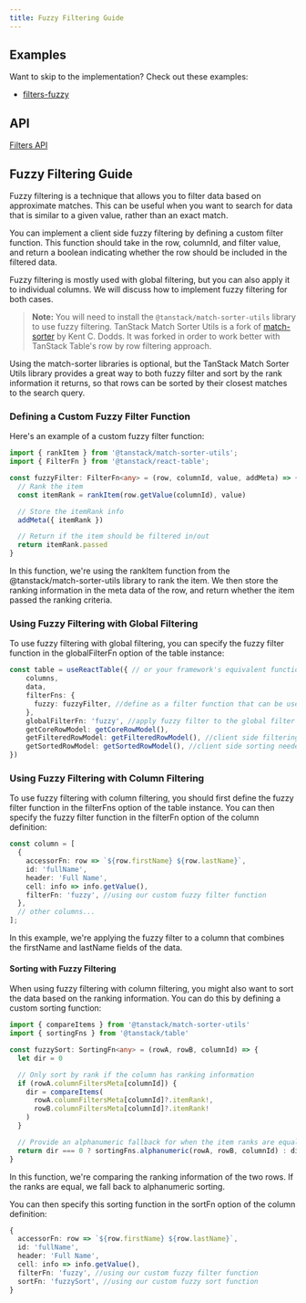```yaml
---
title: Fuzzy Filtering Guide
---
```


## Examples

Want to skip to the implementation? Check out these examples:

- [filters-fuzzy](../../framework/react/examples/filters-fuzzy)

## API

[Filters API](../../api/features/filters)

## Fuzzy Filtering Guide

Fuzzy filtering is a technique that allows you to filter data based on approximate matches. This can be useful when you want to search for data that is similar to a given value, rather than an exact match.

You can implement a client side fuzzy filtering by defining a custom filter function. This function should take in the row, columnId, and filter value, and return a boolean indicating whether the row should be included in the filtered data.

Fuzzy filtering is mostly used with global filtering, but you can also apply it to individual columns. We will discuss how to implement fuzzy filtering for both cases.

> **Note:** You will need to install the `@tanstack/match-sorter-utils` library to use fuzzy filtering.
> TanStack Match Sorter Utils is a fork of [match-sorter](https://github.com/kentcdodds/match-sorter) by Kent C. Dodds. It was forked in order to work better with TanStack Table's row by row filtering approach.

Using the match-sorter libraries is optional, but the TanStack Match Sorter Utils library provides a great way to both fuzzy filter and sort by the rank information it returns, so that rows can be sorted by their closest matches to the search query.

### Defining a Custom Fuzzy Filter Function

Here's an example of a custom fuzzy filter function:

```typescript
import { rankItem } from '@tanstack/match-sorter-utils';
import { FilterFn } from '@tanstack/react-table';

const fuzzyFilter: FilterFn<any> = (row, columnId, value, addMeta) => {
  // Rank the item
  const itemRank = rankItem(row.getValue(columnId), value)

  // Store the itemRank info
  addMeta({ itemRank })

  // Return if the item should be filtered in/out
  return itemRank.passed
}
```

In this function, we're using the rankItem function from the @tanstack/match-sorter-utils library to rank the item. We then store the ranking information in the meta data of the row, and return whether the item passed the ranking criteria.

### Using Fuzzy Filtering with Global Filtering

To use fuzzy filtering with global filtering, you can specify the fuzzy filter function in the globalFilterFn option of the table instance:

```typescript
const table = useReactTable({ // or your framework's equivalent function
    columns,
    data,
    filterFns: {
      fuzzy: fuzzyFilter, //define as a filter function that can be used in column definitions
    },
    globalFilterFn: 'fuzzy', //apply fuzzy filter to the global filter (most common use case for fuzzy filter)
    getCoreRowModel: getCoreRowModel(),
    getFilteredRowModel: getFilteredRowModel(), //client side filtering
    getSortedRowModel: getSortedRowModel(), //client side sorting needed if you want to use sorting too.
})
```

### Using Fuzzy Filtering with Column Filtering

To use fuzzy filtering with column filtering, you should first define the fuzzy filter function in the filterFns option of the table instance. You can then specify the fuzzy filter function in the filterFn option of the column definition:

```typescript
const column = [
  {
    accessorFn: row => `${row.firstName} ${row.lastName}`,
    id: 'fullName',
    header: 'Full Name',
    cell: info => info.getValue(),
    filterFn: 'fuzzy', //using our custom fuzzy filter function
  },
  // other columns...
];
```

In this example, we're applying the fuzzy filter to a column that combines the firstName and lastName fields of the data.

#### Sorting with Fuzzy Filtering

When using fuzzy filtering with column filtering, you might also want to sort the data based on the ranking information. You can do this by defining a custom sorting function:

```typescript
import { compareItems } from '@tanstack/match-sorter-utils'
import { sortingFns } from '@tanstack/table'

const fuzzySort: SortingFn<any> = (rowA, rowB, columnId) => {
  let dir = 0

  // Only sort by rank if the column has ranking information
  if (rowA.columnFiltersMeta[columnId]) {
    dir = compareItems(
      rowA.columnFiltersMeta[columnId]?.itemRank!,
      rowB.columnFiltersMeta[columnId]?.itemRank!
    )
  }

  // Provide an alphanumeric fallback for when the item ranks are equal
  return dir === 0 ? sortingFns.alphanumeric(rowA, rowB, columnId) : dir
}
```

In this function, we're comparing the ranking information of the two rows. If the ranks are equal, we fall back to alphanumeric sorting.

You can then specify this sorting function in the sortFn option of the column definition:

```typescript
{
  accessorFn: row => `${row.firstName} ${row.lastName}`,
  id: 'fullName',
  header: 'Full Name',
  cell: info => info.getValue(),
  filterFn: 'fuzzy', //using our custom fuzzy filter function
  sortFn: 'fuzzySort', //using our custom fuzzy sort function
}
```
